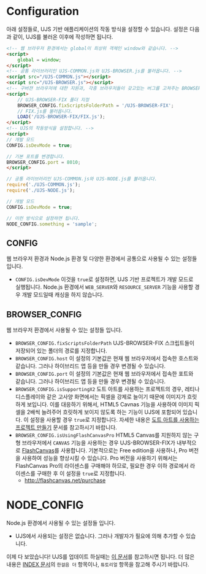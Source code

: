 # Configuration
아래 설정들로, UJS 기반 애플리케이션의 작동 방식을 설정할 수 있습니다. 설정은 다음과 같이, UJS를 불러온 이후에 작성하면 됩니다.

```html
<!-- 웹 브라우저 환경에서는 global이 최상위 객체인 window와 같습니다. -->
<script>
    global = window;
</script>
<!-- 공통 라이브러리인 UJS-COMMON.js와 UJS-BROWSER.js를 불러옵니다. -->
<script src="/UJS-COMMON.js"></script>
<script src="/UJS-BROWSER.js"></script>
<!-- 구버젼 브라우저에 대한 지원과, 각종 브라우저들이 갖고있는 버그를 고쳐주는 BROWSER-FIX를 불러옵니다. -->
<script>
	// UJS-BROWSER-FIX 폴더 지정
    BROWSER_CONFIG.fixScriptsFolderPath = '/UJS-BROWSER-FIX';
    // FIX.js를 불러옵니다.
    LOAD('/UJS-BROWSER-FIX/FIX.js');
</script>
<!-- UJS의 작동방식을 설정합니다. -->
<script>
// 개발 모드
CONFIG.isDevMode = true;

// 기본 포트를 변경합니다.
BROWSER_CONFIG.port = 8010;
</script>
```

```javascript
// 공통 라이브러리인 UJS-COMMON.js와 UJS-NODE.js를 불러옵니다.
require('./UJS-COMMON.js');
require('./UJS-NODE.js');

// 개발 모드
CONFIG.isDevMode = true;

// 이런 방식으로 설정하면 됩니다.
NODE_CONFIG.something = 'sample';
```

## CONFIG
웹 브라우저 환경과 Node.js 환경 및 다양한 환경에서 공통으로 사용될 수 있는 설정들 입니다.

* `CONFIG.isDevMode` 이것을 `true`로 설정하면, UJS 기반 프로젝트가 개발 모드로 실행됩니다. Node.js 환경에서 `WEB_SERVER`와 `RESOURCE_SERVER` 기능을 사용할 경우 개발 모드일때 캐싱을 하지 않습니다.

## BROWSER_CONFIG
웹 브라우저 환경에서 사용될 수 있는 설정들 입니다.

* `BROWSER_CONFIG.fixScriptsFolderPath` UJS-BROWSER-FIX 스크립트들이 저장되어 있는 폴더의 경로를 지정합니다.
* `BROWSER_CONFIG.host` 이 설정의 기본값은 현재 웹 브라우저에서 접속한 호스트와 같습니다. 그러나 하이브리드 앱 등을 만들 경우 변경될 수 있습니다.
* `BROWSER_CONFIG.port` 이 설정의 기본값은 현재 웹 브라우저에서 접속한 포트와 같습니다. 그러나 하이브리드 앱 등을 만들 경우 변경될 수 있습니다.
* `BROWSER_CONFIG.isSupportingX2` 도트 아트를 사용하는 프로젝트의 경우, 레티나 디스플레이와 같은 고사양 화면에서는 픽셀을 강제로 늘이기 때문에 이미지가 흐릿하게 보입니다. 이를 대응하기 위해서, HTML5 Cavnas 기능을 사용하여 이미지 픽셀을 2배씩 늘려주어 흐릿하게 보이지 않도록 하는 기능이 UJS에 포함되어 있습니다. 이  설정을 사용할 경우 `true`로 지정합니다. 자세한 내용은 [도트 아트를 사용하는 프로젝트 만들기](DOT_ART.md) 문서를 참고하시기 바랍니다.
* `BROWSER_CONFIG.isUsingFlashCanvasPro` HTML5 Canvas를 지원하지 않는 구형 브라우저에서 `CANVAS` 기능을 사용하는 경우 UJS-BROWSER-FIX가 내부적으로 [FlashCanvas](http://flashcanvas.net)를 사용합니다. 기본적으로는 Free edition을 사용하나, Pro 버전을 사용하여 성능을 향상시킬 수 있습니다. Pro 버전을 사용하기 위해서는 FlashCanvas Pro의 라이센스를 구매해야 하므로, 필요한 경우 이하 경로에서 라이센스를 구매한 후 이 설정을 `true`로 지정합니다.
    * http://flashcanvas.net/purchase

# NODE_CONFIG
Node.js 환경에서 사용될 수 있는 설정들 입니다.
* UJS에서 사용되는 설정은 없습니다. 그러나 개발자가 필요에 의해 추가할 수 있습니다.

이제 다 보았습니다! UJS를 업데이트 하실때는 [이 문서](UPDATE.md)를 참고하시면 됩니다. 더 많은 내용은 [INDEX 문서](INDEX.md)의 `한걸음 더` 항목이나, `튜토리얼` 항목을 참고해 주시기 바랍니다.